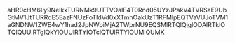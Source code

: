 aHR0cHM6Ly9NelkxTURNMk9UTTVOalF4T0Rnd05UYzJPakV4TVRSaE9UbGtMV1JtTURRdE5EazFNUzFoTldVd0xXTmhOakUzT1RFMlpEQTVaVUJoTVM1aGNDNW1ZWE4wY1had2JpNWpiMjA2TWprNU9EQSMlRTQlQjglODAlRTklOTQlQUUlRTglQkYlOUUlRTYlOTclQTUlRTYlOUMlQUMK
